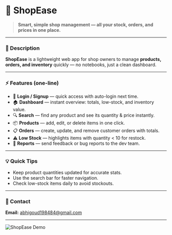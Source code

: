 # 👋 ShopEase

> **Smart, simple shop management — all your stock, orders, and prices in one place.**

---

### 📝 Description
**ShopEase** is a lightweight web app for shop owners to manage **products, orders, and inventory** quickly — no notebooks, just a clean dashboard.

---

### ⚡ Features (one-line)
- 🔑 **Login / Signup** — quick access with auto-login next time.  
- 🏠 **Dashboard** — instant overview: totals, low-stock, and inventory value.  
- 🔍 **Search** — find any product and see its quantity & price instantly.  
- 📦 **Products** — add, edit, or delete items in one click.  
- 📋 **Orders** — create, update, and remove customer orders with totals.  
- ⚠️ **Low Stock** — highlights items with quantity < 10 for restock.  
- 🧾 **Reports** — send feedback or bug reports to the dev team.

---

### 💡 Quick Tips
- Keep product quantities updated for accurate stats.  
- Use the search bar for faster navigation.  
- Check low-stock items daily to avoid stockouts.

---

### 📩 Contact
**Email:** abhigoud198484@gmail.com

---

![ShopEase Demo](https://your-cdn.com/path/to/demo.gif)
